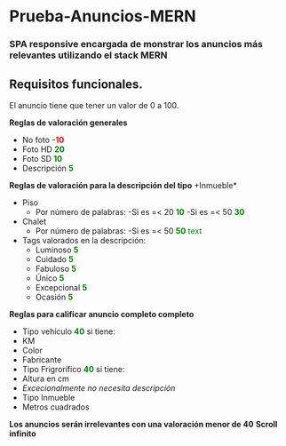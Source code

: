 # Prueba-Anuncios-MERN
### SPA responsive encargada de monstrar los anuncios más relevantes utilizando el stack MERN
## Requisitos funcionales.
El anuncio tiene que tener un valor de 0 a 100.

**Reglas de valoración generales**

- No foto <span style="color:red">**-10**</span>
- Foto HD <span style="color:green">**20**</span>
- Foto SD <span style="color:green">**10**</span>
- Descripción <span style="color:green">**5**</span>

**Reglas de valoración para la descripción del tipo** +Inmueble*

- Piso
  - Por número de palabras:
   -Si es =< 20 <span style="color:green">**10**</span>
   -Si es =< 50 <span style="color:green">**30**</span>
- Chalet
  - Por número de palabras:
   -Si es =< 50 <span style="color:green">**50** text</span>
- Tags valorados en la descripción:
  - Luminoso <span style="color:green">**5**</span>
  - Cuidado <span style="color:green">**5**</span>
  - Fabuloso <span style="color:green">**5**</span>
  - Único <span style="color:green">**5**</span>
  - Excepcional <span style="color:green">**5**</span>
  - Ocasión <span style="color:green">**5**</span>
  
**Reglas para calificar anuncio completo completo**

- Tipo vehículo <span style="color:green">**40**</span> si tiene:
 - KM
 - Color
 - Fabricante
- Tipo Frigrorífico <span style="color:green">**40**</span> si tiene:
 - Altura en cm
 - *Excecionalmente no necesita descripción*
- Tipo Inmueble
 - Metros cuadrados
 
 **Los anuncios serán irrelevantes con una valoración menor de 40**
 **Scroll infinito** 
  
    

